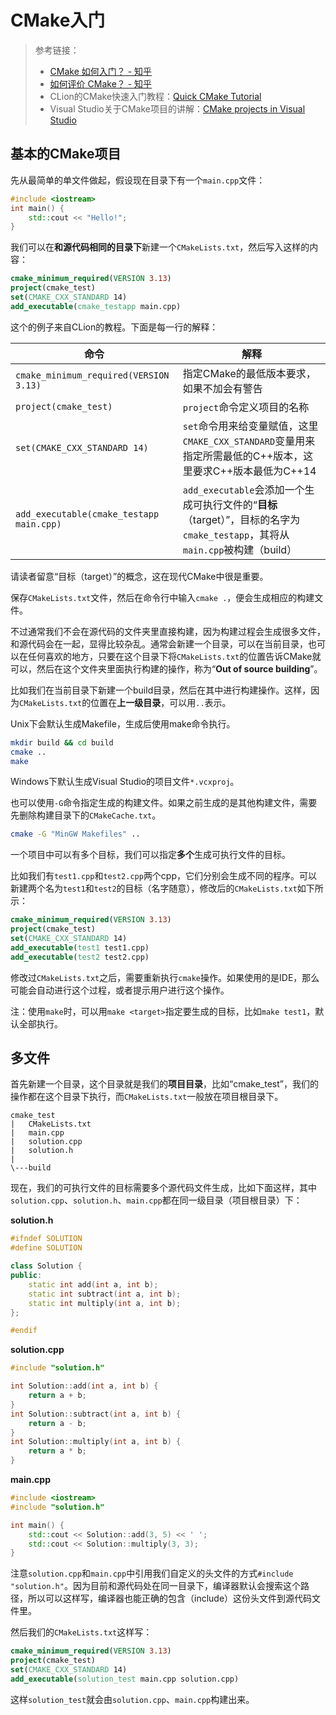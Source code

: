 # CMake入门



> 参考链接：
>
> - [CMake 如何入门？ - 知乎](https://www.zhihu.com/question/58949190)
> - [如何评价 CMake？ - 知乎](https://www.zhihu.com/question/276415476)
> - CLion的CMake快速入门教程：[Quick CMake Tutorial](https://www.jetbrains.com/help/clion/quick-cmake-tutorial.html)
> - Visual Studio关于CMake项目的讲解：[CMake projects in Visual Studio](https://docs.microsoft.com/en-us/cpp/build/cmake-projects-in-visual-studio)



## 基本的CMake项目

先从最简单的单文件做起，假设现在目录下有一个`main.cpp`文件：

```cpp
#include <iostream>
int main() {
    std::cout << "Hello!";
}
```

我们可以在**和源代码相同的目录下**新建一个`CMakeLists.txt`，然后写入这样的内容：

```cmake
cmake_minimum_required(VERSION 3.13)
project(cmake_test)
set(CMAKE_CXX_STANDARD 14)
add_executable(cmake_testapp main.cpp)
```

这个的例子来自CLion的教程。下面是每一行的解释：

| 命令                                     | 解释                                                         |
| ---------------------------------------- | ------------------------------------------------------------ |
| `cmake_minimum_required(VERSION 3.13)`   | 指定CMake的最低版本要求，如果不加会有警告                    |
| `project(cmake_test)`                    | `project`命令定义项目的名称                                  |
| `set(CMAKE_CXX_STANDARD 14)`             | `set`命令用来给变量赋值，这里`CMAKE_CXX_STANDARD`变量用来指定所需最低的C++版本，这里要求C++版本最低为C++14 |
| `add_executable(cmake_testapp main.cpp)` | `add_executable`会添加一个生成可执行文件的“**目标**（target）”，目标的名字为`cmake_testapp`，其将从`main.cpp`被构建（build） |

请读者留意“目标（target）”的概念，这在现代CMake中很是重要。

保存`CMakeLists.txt`文件，然后在命令行中输入`cmake .`，便会生成相应的构建文件。

不过通常我们不会在源代码的文件夹里直接构建，因为构建过程会生成很多文件，和源代码会在一起，显得比较杂乱。通常会新建一个目录，可以在当前目录，也可以在任何喜欢的地方，只要在这个目录下将`CMakeLists.txt`的位置告诉CMake就可以，然后在这个文件夹里面执行构建的操作，称为“**Out of source building**”。

比如我们在当前目录下新建一个build目录，然后在其中进行构建操作。这样，因为`CMakeLists.txt`的位置在**上一级目录**，可以用`..`表示。

Unix下会默认生成Makefile，生成后使用make命令执行。

```bash
mkdir build && cd build
cmake ..
make
```

Windows下默认生成Visual Studio的项目文件`*.vcxproj`。

也可以使用`-G`命令指定生成的构建文件。如果之前生成的是其他构建文件，需要先删除构建目录下的`CMakeCache.txt`。

```bash
cmake -G "MinGW Makefiles" ..
```

一个项目中可以有多个目标，我们可以指定**多个**生成可执行文件的目标。

比如我们有`test1.cpp`和`test2.cpp`两个cpp，它们分别会生成不同的程序。可以新建两个名为`test1`和`test2`的目标（名字随意），修改后的`CMakeLists.txt`如下所示：

```cmake
cmake_minimum_required(VERSION 3.13)
project(cmake_test)
set(CMAKE_CXX_STANDARD 14)
add_executable(test1 test1.cpp)
add_executable(test2 test2.cpp)
```

修改过`CMakeLists.txt`之后，需要重新执行`cmake`操作。如果使用的是IDE，那么可能会自动进行这个过程，或者提示用户进行这个操作。

注：使用`make`时，可以用`make <target>`指定要生成的目标，比如`make test1`，默认全部执行。

## 多文件

首先新建一个目录，这个目录就是我们的**项目目录**，比如“cmake_test”，我们的操作都在这个目录下执行，而`CMakeLists.txt`一般放在项目根目录下。

```
cmake_test
|   CMakeLists.txt
|   main.cpp
|   solution.cpp
|   solution.h
|
\---build
```



现在，我们的可执行文件的目标需要多个源代码文件生成，比如下面这样，其中`solution.cpp`、`solution.h`、`main.cpp`都在同一级目录（项目根目录）下：

**solution.h**

```cpp
#ifndef SOLUTION
#define SOLUTION

class Solution {
public:
    static int add(int a, int b);
    static int subtract(int a, int b);
    static int multiply(int a, int b);
};

#endif
```

**solution.cpp**

```cpp
#include "solution.h"

int Solution::add(int a, int b) {
    return a + b;
}
int Solution::subtract(int a, int b) {
    return a - b;
}
int Solution::multiply(int a, int b) {
    return a * b;
}
```



**main.cpp**

```cpp
#include <iostream>
#include "solution.h"

int main() {
    std::cout << Solution::add(3, 5) << ' ';
    std::cout << Solution::multiply(3, 3);
}
```



注意`solution.cpp`和`main.cpp`中引用我们自定义的头文件的方式`#include "solution.h"`。因为目前和源代码处在同一目录下，编译器默认会搜索这个路径，所以可以这样写，编译器也能正确的包含（include）这份头文件到源代码文件里。

然后我们的`CMakeLists.txt`这样写：

```cmake
cmake_minimum_required(VERSION 3.13)
project(cmake_test)
set(CMAKE_CXX_STANDARD 14)
add_executable(solution_test main.cpp solution.cpp)
```

这样`solution_test`就会由`solution.cpp`、`main.cpp`构建出来。
